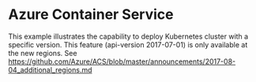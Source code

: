 # Azure Container Service

This example illustrates the capability to deploy Kubernetes cluster with a specific version.
This feature (api-version 2017-07-01) is only available at the new regions.
See https://github.com/Azure/ACS/blob/master/announcements/2017-08-04_additional_regions.md
